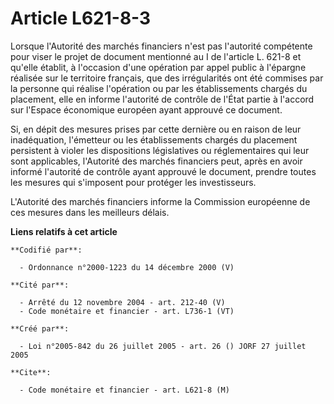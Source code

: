 # Article L621-8-3

Lorsque l'Autorité des marchés financiers n'est pas l'autorité compétente pour viser le projet de document mentionné au I de
l'article L. 621-8 et qu'elle établit, à l'occasion d'une opération par appel public à l'épargne réalisée sur le territoire
français, que des irrégularités ont été commises par la personne qui réalise l'opération ou par les établissements chargés du
placement, elle en informe l'autorité de contrôle de l'État partie à l'accord sur l'Espace économique européen ayant approuvé
ce document.

Si, en dépit des mesures prises par cette dernière ou en raison de leur inadéquation, l'émetteur ou les établissements
chargés du placement persistent à violer les dispositions législatives ou réglementaires qui leur sont applicables,
l'Autorité des marchés financiers peut, après en avoir informé l'autorité de contrôle ayant approuvé le document, prendre
toutes les mesures qui s'imposent pour protéger les investisseurs.

L'Autorité des marchés financiers informe la Commission européenne de ces mesures dans les meilleurs délais.

**Liens relatifs à cet article**

	**Codifié par**:

	  - Ordonnance n°2000-1223 du 14 décembre 2000 (V)

	**Cité par**:

	  - Arrêté du 12 novembre 2004 - art. 212-40 (V)
	  - Code monétaire et financier - art. L736-1 (VT)

	**Créé par**:

	  - Loi n°2005-842 du 26 juillet 2005 - art. 26 () JORF 27 juillet 2005

	**Cite**:

	  - Code monétaire et financier - art. L621-8 (M)
